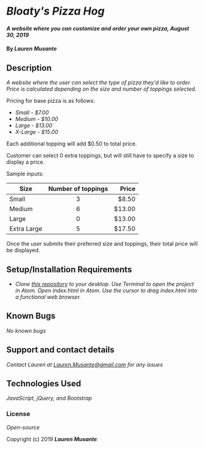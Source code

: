 # _Bloaty's Pizza Hog_

#### _A website where you can customize and order your own pizza, August 30, 2019_

#### By _**Lauren Musante**_

## Description

_A website where the user can select the type of pizza they'd like to order. Price is calculated depending on the size and number of toppings selected._

Pricing for base pizza is as follows:
* _Small - $7.00_
* _Medium - $10.00_
* _Large - $13.00_
* _X-Large - $15.00_

Each additional topping will add $0.50 to total price.

Customer can select 0 extra toppings, but will still have to specify a size to display a price.

Sample inputs:

| Size      | Number of toppings| Price |
| ------------- |:-------------:| -----:|
| Small         | 3             | $8.50  |
| Medium        | 6             | $13.00 |
| Large         | 0             | $13.00 |
| Extra Large   | 5             | $17.50 |


Once the user submits their preferred size and toppings, their total price will be displayed.

## Setup/Installation Requirements
* _Clone [this repository](https://github.com/LaurenMusante/Bloaty-s.git) to your desktop. Use Terminal to open the project in Atom. Open index.html in Atom. Use the cursor to drag index.html into a functional web browser._


## Known Bugs

_No known bugs_

## Support and contact details

_Contact Lauren at Lauren.Musante@gmail.com for any issues_

## Technologies Used

_JavaScript, jQuery, and Bootstrap_

### License

*Open-source*

Copyright (c) 2019 **_Lauren Musante_**
